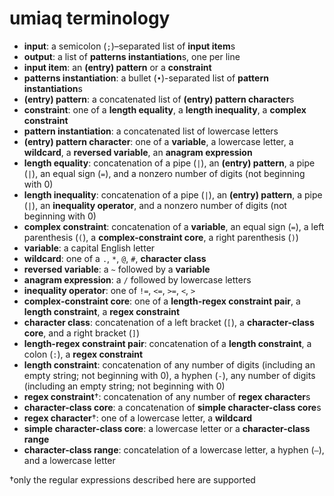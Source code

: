 # umiaq terminology
* **input**: a semicolon (`;`)–separated list of **input item**s
* **output**: a list of **patterns instantiation**s, one per line
* **input item**: an **(entry) pattern** or a **constraint**
* **patterns instantiation**: a bullet (`•`)-separated list of **pattern instantiation**s
* **(entry) pattern**: a concatenated list of **(entry) pattern character**s
* **constraint**: one of a **length equality**, a **length inequality**, a **complex constraint**
* **pattern instantiation**: a concatenated list of lowercase letters
* **(entry) pattern character**: one of a **variable**, a lowercase letter, a **wildcard**, a **reversed variable**, an **anagram expression**
* **length equality**: concatenation of a pipe (`|`), an **(entry) pattern**, a pipe (`|`), an equal sign (`=`), and a nonzero number of digits (not beginning with 0)
* **length inequality**: concatenation of a pipe (`|`), an **(entry) pattern**, a pipe (`|`), an **inequality operator**, and a nonzero number of digits (not beginning with 0)
* **complex constraint**: concatenation of a **variable**, an equal sign (`=`), a left parenthesis (`(`), a **complex-constraint core**, a right parenthesis (`)`)
* **variable**: a capital English letter
* **wildcard**: one of a `.`, `*`, `@`, `#`, **character class**
* **reversed variable**: a `~` followed by a **variable**
* **anagram expression**: a `/` followed by lowercase letters
* **inequality operator**: one of `!=`, `<=`, `>=`, `<`, `>`
* **complex-constraint core**: one of a **length-regex constraint pair**, a **length constraint**, a **regex constraint**
* **character class**: concatenation of a left bracket (`[`), a **character-class core**, and a right bracket (`]`)
* **length-regex constraint pair**: concatenation of a **length constraint**, a colon (`:`), a **regex constraint**
* **length constraint**: concatenation of any number of digits (including an empty string; not beginning with 0), a hyphen (`-`), any number of digits (including an empty string; not beginning with 0)
* **regex constraint**†: concatenation of any number of **regex character**s
* **character-class core**: a concatenation of **simple character-class core**s
* **regex character**†: one of a lowercase letter, a **wildcard**
* **simple character-class core**: a lowercase letter or a **character-class range**
* **character-class range**: concatelation of a lowercase letter, a hyphen (`–`), and a lowercase letter

†only the regular expressions described here are supported
